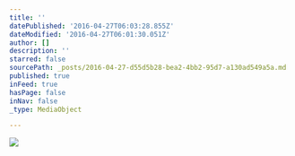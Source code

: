 ```yaml
---
title: ''
datePublished: '2016-04-27T06:03:28.855Z'
dateModified: '2016-04-27T06:01:30.051Z'
author: []
description: ''
starred: false
sourcePath: _posts/2016-04-27-d55d5b28-bea2-4bb2-95d7-a130ad549a5a.md
published: true
inFeed: true
hasPage: false
inNav: false
_type: MediaObject

---
```

![](https://the-grid-user-content.s3-us-west-2.amazonaws.com/40a798c3-e26a-4d7c-854d-2a4e3f6d21f9.jpg)